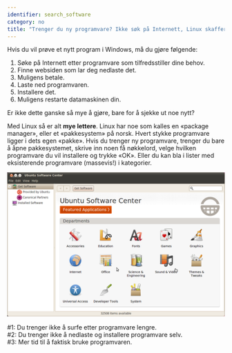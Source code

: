 ```yaml
---
identifier: search_software
category: no
title: "Trenger du ny programvare? Ikke søk på Internett, Linux skaffer det for deg."
---
```


Hvis du vil prøve et nytt program i Windows, må du gjøre følgende:

<ol>
<li>Søke på Internett etter programvare som tilfredsstiller dine behov.</li>
<li>Finne websiden som lar deg nedlaste det.</li>
<li>Muligens betale.</li>
<li>Laste ned programvaren.</li>
<li>Installere det.</li>
<li>Muligens restarte datamaskinen din.</li>
</ol>

Er ikke dette ganske så mye å gjøre, bare for å sjekke ut noe nytt?

Med Linux så er alt <b>mye lettere</b>. Linux har noe som kalles en «package manager», eller et «pakkesystem» på norsk. Hvert stykke programvare ligger i dets egen «pakke». Hvis du trenger ny programvare, trenger du bare å åpne pakkesystemet, skrive inn noen få nøkkelord, velge hvilken programvare du vil installere og trykke «OK». Eller du kan bla i lister med eksisterende programvare (massevis!) i kategorier.

<img src="/img/synaptic.png" />

#1: Du trenger ikke å surfe etter programvare lengre.<br>
#2: Du trenger ikke å nedlaste og installere programvare selv.<br>
#3: Mer tid til å faktisk bruke programvaren.




